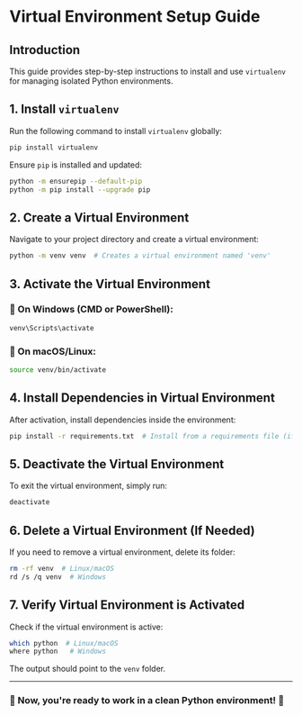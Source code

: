 # Virtual Environment Setup Guide

## Introduction
This guide provides step-by-step instructions to install and use `virtualenv` for managing isolated Python environments.

## 1. Install `virtualenv`
Run the following command to install `virtualenv` globally:
```bash
pip install virtualenv
```

Ensure `pip` is installed and updated:
```bash
python -m ensurepip --default-pip
python -m pip install --upgrade pip
```

## 2. Create a Virtual Environment
Navigate to your project directory and create a virtual environment:
```bash
python -m venv venv  # Creates a virtual environment named 'venv'
```

## 3. Activate the Virtual Environment
### 🔹 On Windows (CMD or PowerShell):
```cmd
venv\Scripts\activate
```

### 🔹 On macOS/Linux:
```bash
source venv/bin/activate
```

## 4. Install Dependencies in Virtual Environment
After activation, install dependencies inside the environment:
```bash
pip install -r requirements.txt  # Install from a requirements file (if available)
```

## 5. Deactivate the Virtual Environment
To exit the virtual environment, simply run:
```bash
deactivate
```

## 6. Delete a Virtual Environment (If Needed)
If you need to remove a virtual environment, delete its folder:
```bash
rm -rf venv  # Linux/macOS
rd /s /q venv  # Windows
```

## 7. Verify Virtual Environment is Activated
Check if the virtual environment is active:
```bash
which python  # Linux/macOS
where python   # Windows
```
The output should point to the `venv` folder.

---
### 🎯 Now, you're ready to work in a clean Python environment! 🚀

